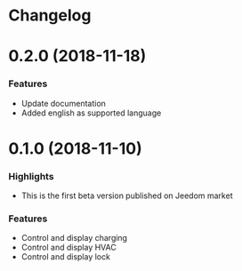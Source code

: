 Changelog
=========

<a name="0.2.0"></a>
# 0.2.0 (2018-11-18)
### Features
* Update documentation
* Added english as supported language

<a name="0.1.0"></a>
# 0.1.0 (2018-11-10)

### Highlights
* This is the first beta version published on Jeedom market


### Features
* Control and display charging
* Control and display HVAC
* Control and display lock

  

